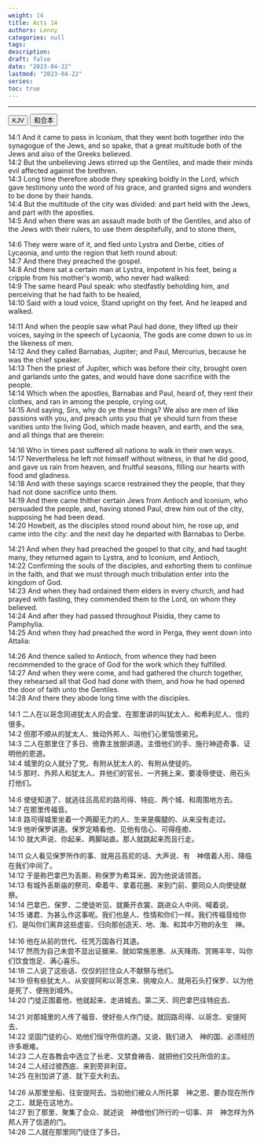 ```yaml
---
weight: 14
title: Acts 14
authors: Lenny
categories: null
tags: 
description: 
draft: false
date: "2023-04-22"
lastmod: "2023-04-22"
series:
toc: true
---
```



<!--more-->
---

<!-- Tab links -->
<div class="tab">
  <button class="tablinks active" onclick="tablabel(event, 'english')">KJV</button>
  <button class="tablinks" onclick="tablabel(event, 'chinese')">和合本</button>
  
</div>

<!-- Tab content -->
<div id="english" class="tabcontent" style="display:block">

14:1 And it came to pass in Iconium, that they went both together into the synagogue of the Jews, and so spake, that a great multitude both of the Jews and also of the Greeks believed.  
14:2 But the unbelieving Jews stirred up the Gentiles, and made their minds evil affected against the brethren.  
14:3 Long time therefore abode they speaking boldly in the Lord, which gave testimony unto the word of his grace, and granted signs and wonders to be done by their hands.  
14:4 But the multitude of the city was divided: and part held with the Jews, and part with the apostles.  
14:5 And when there was an assault made both of the Gentiles, and also of the Jews with their rulers, to use them despitefully, and to stone them,  

14:6 They were ware of it, and fled unto Lystra and Derbe, cities of Lycaonia, and unto the region that lieth round about:  
14:7 And there they preached the gospel.  
14:8 And there sat a certain man at Lystra, impotent in his feet, being a cripple from his mother's womb, who never had walked:  
14:9 The same heard Paul speak: who stedfastly beholding him, and perceiving that he had faith to be healed,  
14:10 Said with a loud voice, Stand upright on thy feet. And he leaped and walked.  

14:11 And when the people saw what Paul had done, they lifted up their voices, saying in the speech of Lycaonia, The gods are come down to us in the likeness of men.  
14:12 And they called Barnabas, Jupiter; and Paul, Mercurius, because he was the chief speaker.  
14:13 Then the priest of Jupiter, which was before their city, brought oxen and garlands unto the gates, and would have done sacrifice with the people.  
14:14 Which when the apostles, Barnabas and Paul, heard of, they rent their clothes, and ran in among the people, crying out,  
14:15 And saying, Sirs, why do ye these things? We also are men of like passions with you, and preach unto you that ye should turn from these vanities unto the living God, which made heaven, and earth, and the sea, and all things that are therein:  

14:16 Who in times past suffered all nations to walk in their own ways.  
14:17 Nevertheless he left not himself without witness, in that he did good, and gave us rain from heaven, and fruitful seasons, filling our hearts with food and gladness.  
14:18 And with these sayings scarce restrained they the people, that they had not done sacrifice unto them.  
14:19 And there came thither certain Jews from Antioch and Iconium, who persuaded the people, and, having stoned Paul, drew him out of the city, supposing he had been dead.  
14:20 Howbeit, as the disciples stood round about him, he rose up, and came into the city: and the next day he departed with Barnabas to Derbe.  

14:21 And when they had preached the gospel to that city, and had taught many, they returned again to Lystra, and to Iconium, and Antioch,  
14:22 Confirming the souls of the disciples, and exhorting them to continue in the faith, and that we must through much tribulation enter into the kingdom of God.  
14:23 And when they had ordained them elders in every church, and had prayed with fasting, they commended them to the Lord, on whom they believed.  
14:24 And after they had passed throughout Pisidia, they came to Pamphylia.  
14:25 And when they had preached the word in Perga, they went down into Attalia:  

14:26 And thence sailed to Antioch, from whence they had been recommended to the grace of God for the work which they fulfilled.  
14:27 And when they were come, and had gathered the church together, they rehearsed all that God had done with them, and how he had opened the door of faith unto the Gentiles.  
14:28 And there they abode long time with the disciples.  
</div>

<div id="chinese" class="tabcontent">

14:1 二人在以哥念同进犹太人的会堂、在那里讲的叫犹太人、和希利尼人、信的很多。  
14:2 但那不顺从的犹太人、耸动外邦人、叫他们心里恼恨弟兄。  
14:3 二人在那里住了多日、倚靠主放胆讲道。主借他们的手、施行神迹奇事、证明他的恩道。  
14:4 城里的众人就分了党。有附从犹太人的、有附从使徒的。  
14:5 那时、外邦人和犹太人、并他们的官长、一齐拥上来、要凌辱使徒、用石头打他们。  

14:6 使徒知道了、就逃往吕高尼的路司得、特庇、两个城、和周围地方去。  
14:7 在那里传福音。  
14:8 路司得城里坐着一个两脚无力的人、生来是瘸腿的、从来没有走过。  
14:9 他听保罗讲道。保罗定睛看他、见他有信心、可得痊癒、  
14:10 就大声说、你起来、两脚站直。那人就跳起来而且行走。  

14:11 众人看见保罗所作的事、就用吕高尼的话、大声说、有　神借着人形、降临在我们中间了。  
14:12 于是称巴拿巴为丢斯、称保罗为希耳米、因为他说话领首。  
14:13 有城外丢斯庙的祭司、牵着牛、拿着花圈、来到门前、要同众人向使徒献祭。  
14:14 巴拿巴、保罗、二使徒听见、就撕开衣裳、跳进众人中间、喊着说、  
14:15 诸君、为甚么作这事呢。我们也是人、性情和你们一样。我们传福音给你们、是叫你们离弃这些虚妄、归向那创造天、地、海、和其中万物的永生　神。  

14:16 他在从前的世代、任凭万国各行其道。  
14:17 然而为自己未尝不显出证据来、就如常施恩惠、从天降雨、赏赐丰年、叫你们饮食饱足、满心喜乐。  
14:18 二人说了这些话、仅仅的拦住众人不献祭与他们。  
14:19 但有些犹太人、从安提阿和以哥念来、挑唆众人、就用石头打保罗、以为他是死了、便拖到城外。  
14:20 门徒正围着他、他就起来、走进城去。第二天、同巴拿巴往特庇去、  

14:21 对那城里的人传了福音、使好些人作门徒。就回路司得、以哥念、安提阿去、  
14:22 坚固门徒的心、劝他们恒守所信的道。又说、我们进入　神的国、必须经历许多艰难。  
14:23 二人在各教会中选立了长老、又禁食祷告、就把他们交托所信的主。  
14:24 二人经过彼西底、来到旁非利亚。  
14:25 在别加讲了道、就下亚大利去。  

14:26 从那里坐船、往安提阿去。当初他们被众人所托蒙　神之恩、要办现在所作之工、就是在这地方。  
14:27 到了那里、聚集了会众、就述说　神借他们所行的一切事、并　神怎样为外邦人开了信道的门。  
14:28 二人就在那里同门徒住了多日。  
</div>